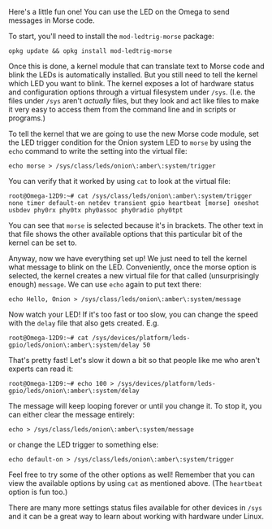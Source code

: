 Here's a little fun one!  You can use the LED on the Omega to send messages in Morse code.

To start, you'll need to install the `mod-ledtrig-morse` package:

```
opkg update && opkg install mod-ledtrig-morse
```

Once this is done, a kernel module that can translate text to Morse code and blink the LEDs is automatically installed.  But you still need to tell the kernel which LED you want to blink.  The kernel exposes a lot of hardware status and configuration options through a virtual filesystem under `/sys`.  (I.e. the files under `/sys` aren't *actually* files, but they look and act like files to make it very easy to access them from the command line and in scripts or programs.)

To tell the kernel that we are going to use the new Morse code module, set the LED trigger condition for the Onion system LED to `morse` by using the `echo` command to write the setting into the virtual file:

```
echo morse > /sys/class/leds/onion\:amber\:system/trigger
```

You can verify that it worked by using `cat` to look at the virtual file:

```
root@Omega-12D9:~# cat /sys/class/leds/onion\:amber\:system/trigger 
none timer default-on netdev transient gpio heartbeat [morse] oneshot usbdev phy0rx phy0tx phy0assoc phy0radio phy0tpt
```

You can see that `morse` is selected because it's in brackets.  The other text in that file shows the other available options that this particular bit of the kernel can be set to.

Anyway, now we have everything set up!  We just need to tell the kernel what message to blink on the LED.  Conveniently, once the morse option is selected, the kernel creates a new virtual file for that called (unsurprisingly enough) `message`.  We can use `echo` again to put text there:

```
echo Hello, Onion > /sys/class/leds/onion\:amber\:system/message
```

Now watch your LED!  If it's too fast or too slow, you can change the speed with the `delay` file that also gets created.  E.g.

```
root@Omega-12D9:~# cat /sys/devices/platform/leds-gpio/leds/onion\:amber\:system/delay 50
```
        
That's pretty fast!  Let's slow it down a bit so that people like me who aren't experts can read it:

```
root@Omega-12D9:~# echo 100 > /sys/devices/platform/leds-gpio/leds/onion\:amber\:system/delay
```

The message will keep looping forever or until you change it.  To stop it, you can either clear the message entirely:

```
echo > /sys/class/leds/onion\:amber\:system/message
```

or change the LED trigger to something else:

```
echo default-on > /sys/class/leds/onion\:amber\:system/trigger
```

Feel free to try some of the other options as well!  Remember that you can view the available options by using `cat` as mentioned above.  (The `heartbeat` option is fun too.)

There are many more settings status files available for other devices in `/sys` and it can be a great way to learn about working with hardware under Linux.